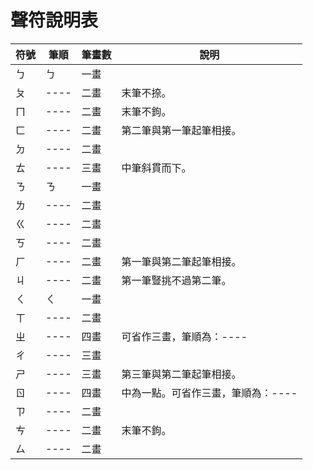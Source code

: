 # 聲符說明表

| 符號 | 筆順 | 筆畫數 | 說明 |
| ---- | ---- | ------ | ---- |
| ㄅ | ㄅ | 一畫 |  |
| ㄆ | ---- | 二畫 | 末筆不捺。 |
| ㄇ | ---- | 二畫 | 末筆不鉤。 |
| ㄈ | ---- | 二畫 | 第二筆與第一筆起筆相接。 |
| ㄉ | ---- | 二畫 |  |
| ㄊ | ---- | 三畫 | 中筆斜貫而下。 |
| ㄋ | ㄋ | 一畫 |  |
| ㄌ | ---- | 二畫 |  |
| ㄍ | ---- | 二畫 |  |
| ㄎ | ---- | 二畫 |  |
| ㄏ | ---- | 二畫 | 第一筆與第二筆起筆相接。 |
| ㄐ | ---- | 二畫 | 第一筆豎挑不過第二筆。 |
| ㄑ | ㄑ | 一畫 |  |
| ㄒ | ---- | 二畫 |  |
| ㄓ | ---- | 四畫 | 可省作三畫，筆順為：---- |
| ㄔ | ---- | 三畫 |  |
| ㄕ | ---- | 三畫 | 第三筆與第二筆起筆相接。 |
| ㄖ | ---- | 四畫 | 中為一點。可省作三畫，筆順為：---- |
| ㄗ | ---- | 二畫 |  |
| ㄘ | ---- | 二畫 | 末筆不鉤。 |
| ㄙ | ---- | 二畫 |  |

